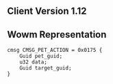 ## Client Version 1.12

## Wowm Representation
```rust,ignore
cmsg CMSG_PET_ACTION = 0x0175 {
    Guid pet_guid;    
    u32 data;    
    Guid target_guid;    
}

```

